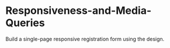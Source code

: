 # Responsiveness-and-Media-Queries
Build a single-page responsive registration form using the design.
